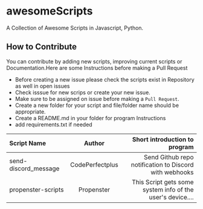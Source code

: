 # awesomeScripts

A Collection of Awesome Scripts in Javascript, Python.

## How to Contribute

You can contribute by adding new scripts, improving current scripts or Documentation.Here are some Instructions
before making a Pull Request

- Before creating a new issue please check the scripts exist in Repository as well in open issues
- Check isssue for new scrips or create your new issue.
- Make sure to be assigned on issue before making a `Pull Request`.
- Create a new folder for your script and file/folder name should be appropriate.
- Create a README.md in your folder for program Instructions
- add requirements.txt if needed

| Script Name      | Author | Short introduction to program  |
| :---        |    :----:   |   ---: |
|  send-discord_message     | CodePerfectplus | Send Github repo notification to Discord with webhooks |
| propenster-scripts | Propenster        | This Script gets some system info of the user's device....|
